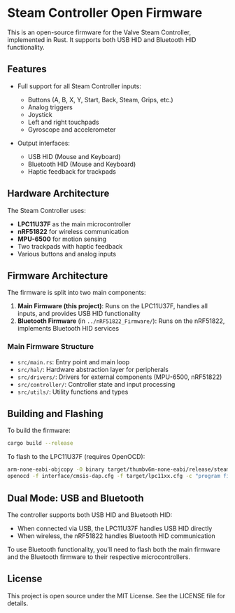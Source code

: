 # Steam Controller Open Firmware

This is an open-source firmware for the Valve Steam Controller, implemented in Rust. It supports both USB HID and Bluetooth HID functionality.

## Features

- Full support for all Steam Controller inputs:
  - Buttons (A, B, X, Y, Start, Back, Steam, Grips, etc.)
  - Analog triggers
  - Joystick
  - Left and right touchpads
  - Gyroscope and accelerometer

- Output interfaces:
  - USB HID (Mouse and Keyboard)
  - Bluetooth HID (Mouse and Keyboard)
  - Haptic feedback for trackpads

## Hardware Architecture

The Steam Controller uses:
- **LPC11U37F** as the main microcontroller
- **nRF51822** for wireless communication
- **MPU-6500** for motion sensing
- Two trackpads with haptic feedback
- Various buttons and analog inputs

## Firmware Architecture

The firmware is split into two main components:

1. **Main Firmware (this project)**: Runs on the LPC11U37F, handles all inputs, and provides USB HID functionality
2. **Bluetooth Firmware** (in `../nRF51822_Firmware/`): Runs on the nRF51822, implements Bluetooth HID services

### Main Firmware Structure

- `src/main.rs`: Entry point and main loop
- `src/hal/`: Hardware abstraction layer for peripherals
- `src/drivers/`: Drivers for external components (MPU-6500, nRF51822)
- `src/controller/`: Controller state and input processing
- `src/utils/`: Utility functions and types

## Building and Flashing

To build the firmware:

```bash
cargo build --release
```

To flash to the LPC11U37F (requires OpenOCD):

```bash
arm-none-eabi-objcopy -O binary target/thumbv6m-none-eabi/release/steamcontroller-firmware firmware.bin
openocd -f interface/cmsis-dap.cfg -f target/lpc11xx.cfg -c "program firmware.bin verify reset exit 0x0"
```

## Dual Mode: USB and Bluetooth

The controller supports both USB HID and Bluetooth HID:

- When connected via USB, the LPC11U37F handles USB HID directly
- When wireless, the nRF51822 handles Bluetooth HID communication

To use Bluetooth functionality, you'll need to flash both the main firmware and the Bluetooth firmware to their respective microcontrollers.

## License

This project is open source under the MIT License. See the LICENSE file for details.
